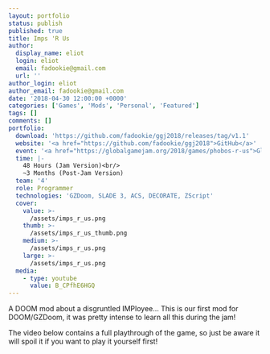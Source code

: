 ```yaml
---
layout: portfolio
status: publish
published: true
title: Imps 'R Us
author:
  display_name: eliot
  login: eliot
  email: fadookie@gmail.com
  url: ''
author_login: eliot
author_email: fadookie@gmail.com
date: '2018-04-30 12:00:00 +0000'
categories: ['Games', 'Mods', 'Personal', 'Featured']
tags: []
comments: []
portfolio:
  download: 'https://github.com/fadookie/ggj2018/releases/tag/v1.1'
  website: '<a href="https://github.com/fadookie/ggj2018">GitHub</a>'
  event: '<a href="https://globalgamejam.org/2018/games/phobos-r-us">Global Game Jam Sacramento 2018</a>'
  time: |-
    48 Hours (Jam Version)<br/>
    ~3 Months (Post-Jam Version)
  team: '4'
  role: Programmer
  technologies: 'GZDoom, SLADE 3, ACS, DECORATE, ZScript'
  cover:
    value: >-
      /assets/imps_r_us.png
    thumb: >-
      /assets/imps_r_us_thumb.png
    medium: >-
      /assets/imps_r_us.png
    large: >-
      /assets/imps_r_us.png
  media:
    - type: youtube
      value: B_CPfhE6HGQ
---
```

A DOOM mod about a disgruntled IMPloyee... This is our first mod for DOOM/GZDoom, it was pretty intense to learn all this during the jam!

The video below contains a full playthrough of the game, so just be aware it will spoil it if you want to play it yourself first!
